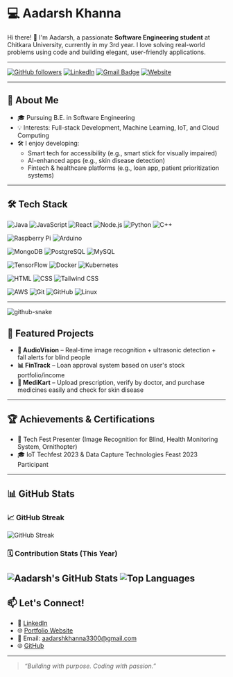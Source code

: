 # 💻 Aadarsh Khanna

Hi there! 👋 I'm Aadarsh, a passionate **Software Engineering student** at Chitkara University, currently in my 3rd year. I love solving real-world problems using code and building elegant, user-friendly applications.

---

[![GitHub followers](https://img.shields.io/github/followers/aadarshkhanna?label=Follow&style=social)](https://github.com/aadarshkhanna)
[![LinkedIn](https://img.shields.io/badge/LinkedIn-blue?logo=linkedin&style=flat&link=https://linkedin.com/in/aadarsh-khanna-b205922b3)](https://linkedin.com/in/aaadarsh-khanna-b205922b3)
[![Gmail Badge](https://img.shields.io/badge/-aadarshkhanna3300@gmail.com-c14438?style=flat&logo=Gmail&logoColor=white&link=mailto:aadarshkhanna3300@gmail.com)](mailto:aadarshkhanna3300@gmail.com)
[![Website](https://img.shields.io/badge/Website-Visit-blueviolet?style=flat&logo=google-chrome&logoColor=white)](https://www.aadarshkhanna.site)

---

## 🚀 About Me

- 🎓 Pursuing B.E. in Software Engineering  
- 💡 Interests: Full-stack Development, Machine Learning, IoT, and Cloud Computing  
- 🛠️ I enjoy developing:
  - Smart tech for accessibility (e.g., smart stick for visually impaired)
  - AI-enhanced apps (e.g., skin disease detection)
  - Fintech & healthcare platforms (e.g., loan app, patient prioritization systems)

---

## 🛠️ Tech Stack

![Java](https://img.shields.io/badge/-Java-007396?style=flat&logo=java&logoColor=white)
![JavaScript](https://img.shields.io/badge/-JavaScript-F7DF1E?style=flat&logo=javascript&logoColor=000)
![React](https://img.shields.io/badge/-React-61DAFB?style=flat&logo=react&logoColor=000)
![Node.js](https://img.shields.io/badge/-Node.js-339933?style=flat&logo=node.js&logoColor=fff)
![Python](https://img.shields.io/badge/-Python-3776AB?style=flat&logo=python&logoColor=fff)
![C++](https://img.shields.io/badge/-C++-00599C?style=flat&logo=c%2B%2B&logoColor=fff)

![Raspberry Pi](https://img.shields.io/badge/-RaspberryPi-C51A4A?style=flat&logo=raspberry-pi&logoColor=white)
![Arduino](https://img.shields.io/badge/-Arduino-00979D?style=flat&logo=arduino&logoColor=white)

![MongoDB](https://img.shields.io/badge/-MongoDB-47A248?style=flat&logo=mongodb&logoColor=fff)
![PostgreSQL](https://img.shields.io/badge/-PostgreSQL-336791?style=flat&logo=postgresql&logoColor=white)
![MySQL](https://img.shields.io/badge/-MySQL-4479A1?style=flat&logo=mysql&logoColor=fff)

![TensorFlow](https://img.shields.io/badge/-TensorFlow-FF6F00?style=flat&logo=tensorflow&logoColor=white)
![Docker](https://img.shields.io/badge/-Docker-2496ED?style=flat&logo=docker&logoColor=white)
![Kubernetes](https://img.shields.io/badge/-Kubernetes-326CE5?style=flat&logo=kubernetes&logoColor=white)

![HTML](https://img.shields.io/badge/-HTML5-E34F26?style=flat&logo=html5&logoColor=fff)
![CSS](https://img.shields.io/badge/-CSS3-1572B6?style=flat&logo=css3&logoColor=fff)
![Tailwind CSS](https://img.shields.io/badge/-Tailwind-06B6D4?style=flat&logo=tailwindcss&logoColor=fff)

![AWS](https://img.shields.io/badge/-AWS-232F3E?style=flat&logo=amazonaws&logoColor=fff)
![Git](https://img.shields.io/badge/-Git-F05032?style=flat&logo=git&logoColor=fff)
![GitHub](https://img.shields.io/badge/-GitHub-181717?style=flat&logo=github&logoColor=fff)
![Linux](https://img.shields.io/badge/-Linux-FCC624?style=flat&logo=linux&logoColor=000)


---

<picture>
  <source media="(prefers-color-scheme: dark)" srcset="https://raw.githubusercontent.com/AadarshKhanna/AadarshKhanna/output/github-snake-dark.svg" />
  <source media="(prefers-color-scheme: light)" srcset="https://raw.githubusercontent.com/AadarshKhanna/AadarshKhanna/output/github-snake.svg" />
  <img alt="github-snake" src="https://raw.githubusercontent.com/tobiasmeyhoefer/AadarshKhanna/AadarshKhanna/output/github-snake.svg" />
</picture>

## 📌 Featured Projects

- **🧠 AudioVision** – Real-time image recognition + ultrasonic detection + fall alerts for blind people  
- **📊 FinTrack** – Loan approval system based on user's stock portfolio/income  
- **💊 MediKart** – Upload prescription, verify by doctor, and purchase medicines easily and check for skin disease 

---

## 🏆 Achievements & Certifications

- 🎤 Tech Fest Presenter (Image Recognition for Blind, Health Monitoring System, Ornithopter)  
- 🎓 IoT Techfest 2023 & Data Capture Technologies Feast 2023 Participant  

---

## 📊 GitHub Stats

### 📈 GitHub Streak
![GitHub Streak](https://streak-stats.demolab.com?user=aadarshkhanna&theme=default)

### 🗓️ Contribution Stats (This Year)

![Aadarsh's GitHub Stats](https://github-readme-stats.vercel.app/api?username=aadarshkhanna&show_icons=true&theme=default)
![Top Languages](https://github-readme-stats.vercel.app/api/top-langs/?username=aadarshkhanna&layout=compact&theme=default)
---

## 📫 Let's Connect!
- 💼 [LinkedIn]([https://www.linkedin.com/in/aadarshkhanna](https://www.linkedin.com/in/aadarsh-khanna-b205922b3/))
- 🌐 [Portfolio Website](https://www.aadarshkhanna.site)
- 📧 Email: [aadarshkhanna3300@gmail.com](mailto:aadarshkhanna3300@gmail.com)  
- 🌐 [GitHub](https://github.com/AadarshKhanna)

---

> *“Building with purpose. Coding with passion.”*

